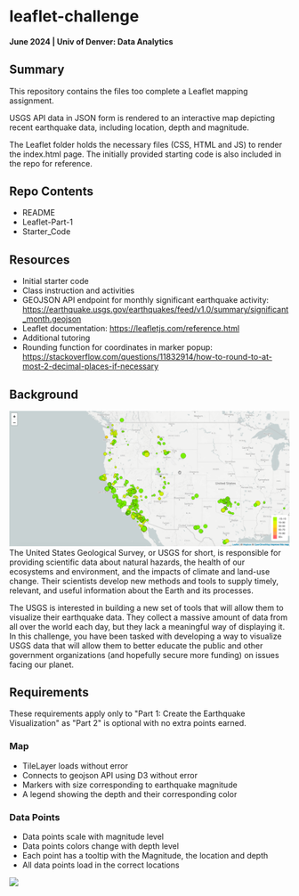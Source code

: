 # leaflet-challenge
#### June 2024 | Univ of Denver: Data Analytics

## Summary
This repository contains the files too complete a Leaflet mapping assignment.

USGS API data in JSON form is rendered to an interactive map depicting recent earthquake data, including location, depth and magnitude.

The Leaflet folder holds the necessary files (CSS, HTML and JS) to render the index.html page. The initially provided starting code is also included in the repo for reference.

## Repo Contents
- README
- Leaflet-Part-1
- Starter_Code

## Resources
- Initial starter code
- Class instruction and activities
- GEOJSON API endpoint for monthly significant earthquake activity: https://earthquake.usgs.gov/earthquakes/feed/v1.0/summary/significant_month.geojson
- Leaflet documentation: https://leafletjs.com/reference.html
- Additional tutoring
- Rounding function for coordinates in marker popup: https://stackoverflow.com/questions/11832914/how-to-round-to-at-most-2-decimal-places-if-necessary

## Background
![alt-text](https://github.com/andrewjmack/leaflet-challenge/blob/main/Starter_Code/Images/2-BasicMap.png "Earthquake Data Visualization with Leaflet")
The United States Geological Survey, or USGS for short, is responsible for providing scientific data about natural hazards, the health of our ecosystems and environment, and the impacts of climate and land-use change. Their scientists develop new methods and tools to supply timely, relevant, and useful information about the Earth and its processes.

The USGS is interested in building a new set of tools that will allow them to visualize their earthquake data. They collect a massive amount of data from all over the world each day, but they lack a meaningful way of displaying it. In this challenge, you have been tasked with developing a way to visualize USGS data that will allow them to better educate the public and other government organizations (and hopefully secure more funding) on issues facing our planet.

## Requirements
These requirements apply only to "Part 1: Create the Earthquake Visualization" as "Part 2" is optional with no extra points earned.

### Map
- TileLayer loads without error
- Connects to geojson API using D3 without error
- Markers with size corresponding to earthquake magnitude
- A legend showing the depth and their corresponding color

### Data Points
- Data points scale with magnitude level
- Data points colors change with depth level
- Each point has a tooltip with the Magnitude, the location and depth
- All data points load in the correct locations

<img src="https://capsule-render.vercel.app/api?type=waving&color=BDBDC8&height=150&section=footer" />
